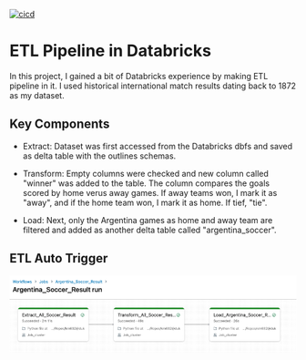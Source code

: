 [![cicd](https://github.com/khaliun20/etl_in_databricks/actions/workflows/python.yml/badge.svg)](https://github.com/khaliun20/etl_in_databricks/actions/workflows/python.yml)

# ETL Pipeline in Databricks

In this project, I gained a bit of Databricks experience by making ETL pipeline in it. I used historical international match results dating back to 1872 as my dataset.

## Key Components

* Extract:
  Dataset was first accessed from the Databricks dbfs and saved as delta table with the outlines schemas. 
  
* Transform:
  Empty columns were checked and new column called "winner" was added to the table. The column compares the goals scored by home verus away games. If away teams won, I mark it as "away", and if the home team won, I mark it as home. If tief, "tie". 
  
* Load:
  Next, only the Argentina games as home and away team are filtered and added as another delta table called "argentina_soccer". 

## ETL Auto Trigger

![Alt Text](imgs/10.png)



